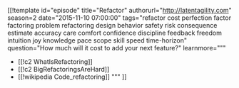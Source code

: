 [[!template id="episode"
title="Refactor"
authorurl="http://latentagility.com"
season=2
date="2015-11-10 07:00:00"
tags="refactor cost perfection factor factoring problem refactoring design behavior safety risk consequence estimate accuracy care comfort confidence discipline feedback freedom intuition joy knowledge pace scope skill speed time-horizon"
question="How much will it cost to add your next feature?"
learnmore="""
- [[!c2 WhatIsRefactoring]]
- [[!c2 BigRefactoringsAreHard]]
- [[!wikipedia Code_refactoring]]
"""
]]
